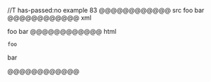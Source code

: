 //T has-passed:no
example 83
@@@@@@@@@@@@ src
    foo
bar
@@@@@@@@@@@@ xml
<?xml version="1.0" encoding="UTF-8"?>
<!DOCTYPE document SYSTEM "CommonMark.dtd">
<document xmlns="http://commonmark.org/xml/1.0">
  <code_block>foo
</code_block>
  <paragraph>
    <text>bar</text>
  </paragraph>
</document>
@@@@@@@@@@@@ html
<pre><code>foo
</code></pre>
<p>bar</p>
@@@@@@@@@@@@
